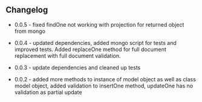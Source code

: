 ## Changelog

+ 0.0.5 - fixed findOne not working with projection for returned object from mongo

+ 0.0.4 - updated dependencies, added mongo script for tests and improved tests.  Added replaceOne method for full document replacement with full document validation.

+ 0.0.3 - update dependencies and cleaned up tests

+ 0.0.2 - added more methods to instance of model object as well as class model object, added validation to insertOne method, updateOne has no validation as partial update
